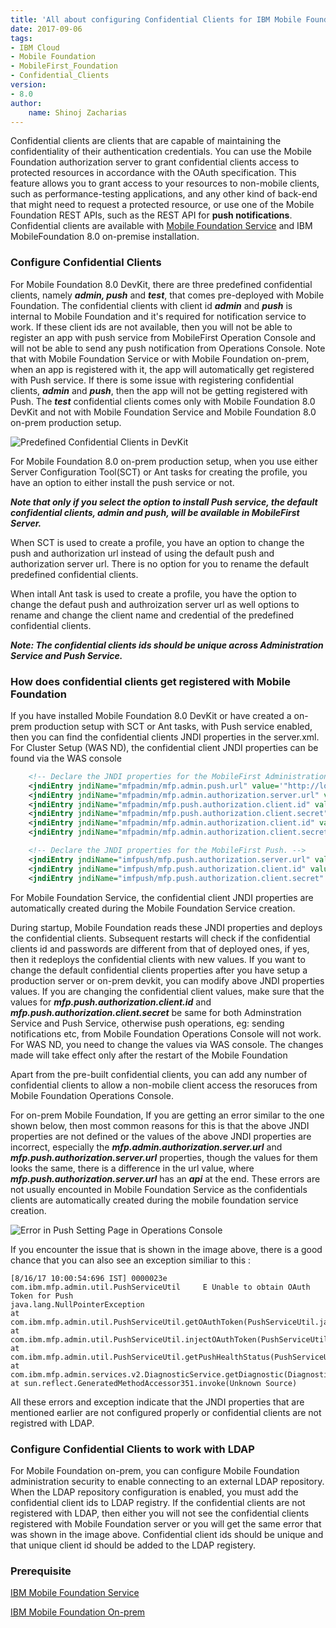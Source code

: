 ```yaml
---
title: 'All about configuring Confidential Clients for IBM Mobile Foundation'
date: 2017-09-06
tags:
- IBM Cloud
- Mobile Foundation
- MobileFirst_Foundation
- Confidential_Clients
version:
- 8.0
author: 
    name: Shinoj Zacharias
---
```


Confidential clients are clients that are capable of maintaining the confidentiality of their authentication credentials. You can use the Mobile Foundation authorization server to grant confidential clients access to protected resources in accordance with the OAuth specification. This feature allows you to grant access to your resources to non-mobile clients, such as performance-testing applications, and any other kind of back-end that might need to request a protected resource, or use one of the Mobile Foundation REST APIs, such as the REST API for **push notifications**. Confidential clients are available with [Mobile Foundation Service](https://console.bluemix.net/catalog/services/mobile-foundation/) and IBM MobileFoundation 8.0 on-premise installation.

### Configure Confidential Clients

For Mobile Foundation 8.0 DevKit, there are three predefined confidential clients, namely ***admin, push*** and ***test***, that comes pre-deployed with Mobile Foundation. The confidential clients with client id ***admin*** and ***push*** is internal to Mobile Foundation and it's required for notification service to work. If these client ids are not available, then you will not be able to register an app with push service from MobileFirst Operation Console and will not be able to send any push notification from Operations Console. Note that with Mobile Foundation Service or with Mobile Foundation on-prem, when an app is registered with it, the app will automatically get registered with Push service. If there is some issue with registering confidential clients, ***admin*** and ***push***, then the app will not be getting registered with Push. The ***test*** confidential clients comes only with Mobile Foundation 8.0 DevKit and not with Mobile Foundation Service and Mobile Foundation 8.0 on-prem production setup.

![Predefined Confidential Clients in DevKit]({{site.baseurl}}/assets/blog/2017-08-21-confidential-client-configuration-for-mobilefirst-topologies/ConfidentialClientDevKit.png)

For Mobile Foundation 8.0 on-prem production setup, when you use either Server Configuration Tool(SCT) or Ant tasks for creating the profile, you have an option to either install the push service or not. 

***Note that only if you select the option to install Push service, the default confidential clients, admin and push, will be available in MobileFirst Server.*** 

When SCT is used to create a profile, you have an option to change the push and authorization url instead of using the default push and authorization server url. There is no option for you to rename the default predefined confidential clients. 

When intall Ant task is used to create a profile, you have the option to change the defaut push and authroization server url as well options to rename and change the client name and credential of the predefined confidential clients.

***Note: The confidential clients ids should be unique across Administration Service and Push Service.***

### How does confidential clients get registered with Mobile Foundation

 If you have installed Mobile Foundation 8.0 DevKit or have created a on-prem production setup with SCT or Ant tasks, with Push service enabled, then you can find the confidential clients JNDI properties in the server.xml. For Cluster Setup (WAS ND), the confidential client JNDI properties can be found via the WAS console 

```xml
    <!-- Declare the JNDI properties for the MobileFirst Administration Service. -->
    <jndiEntry jndiName="mfpadmin/mfp.admin.push.url" value='"http://localhost:${default.http.port}/imfpush"'/>
    <jndiEntry jndiName="mfpadmin/mfp.admin.authorization.server.url" value='"http://localhost:${default.http.port}/mfp"'/>
    <jndiEntry jndiName="mfpadmin/mfp.push.authorization.client.id" value='"push"'/>
    <jndiEntry jndiName="mfpadmin/mfp.push.authorization.client.secret" value='"hsup"'/>
    <jndiEntry jndiName="mfpadmin/mfp.admin.authorization.client.id" value='"admin"'/>
    <jndiEntry jndiName="mfpadmin/mfp.admin.authorization.client.secret" value='"nimda"'/>

    <!-- Declare the JNDI properties for the MobileFirst Push. -->
    <jndiEntry jndiName="imfpush/mfp.push.authorization.server.url" value='"http://localhost:${default.http.port}/mfp/api"'/>
    <jndiEntry jndiName="imfpush/mfp.push.authorization.client.id" value='"push"'/>
    <jndiEntry jndiName="imfpush/mfp.push.authorization.client.secret" value='"hsup"'/>

```

For Mobile Foundation Service, the confidential client JNDI properties are automatically created during the Mobile Foundation Service creation.

During startup, Mobile Foundation reads these JNDI properties and deploys the confidential clients. Subsequent restarts will check if the confidential clients id and passwords are different from that of deployed ones, if yes, then it redeploys the confidential clients with new values. If you want to change the default confidential clients properties after you have setup a production server or on-prem devkit, you can modify above JNDI properties values. If you are changing the confidential client values, make sure that the values for ***mfp.push.authorization.client.id*** and ***mfp.push.authorization.client.secret*** be same for both Adminstration Service and Push Service, otherwise push operations, eg: sending notifications etc, from Mobile Foundation Operations Console will not work. For WAS ND, you need to change the values via WAS console. The changes made will take effect only after the restart of the Mobile Foundation 

Apart from the pre-built confidential clients, you can add any number of confidential clients to allow a non-mobile client access the resoruces from Mobile Foundation Operations Console.

For on-prem Mobile Foundation, If you are getting an error similar to the one shown below, then most common reasons for this is that the above JNDI properties are not defined or the values of the above JNDI properties are incorrect, especially the ***mfp.admin.authorization.server.url*** and ***mfp.push.authorization.server.url*** properties, though the values for them looks the same, there is a difference in the url value, where ***mfp.push.authorization.server.url*** has an ***api*** at the end. These errors are not usually encounted in Mobile Foundation Service as the confidentials clients are automatically created during the mobile foundation service creation.

![Error in Push Setting Page in Operations Console]({{site.baseurl}}/assets/blog/2017-08-21-confidential-client-configuration-for-mobilefirst-topologies/ConfidentialClientError.png)

If you encounter the issue that is shown in the image above, there is a good chance that you can also see an exception similiar to this :

```
[8/16/17 10:00:54:696 IST] 0000023e com.ibm.mfp.admin.util.PushServiceUtil     E Unable to obtain OAuth Token for Push 
java.lang.NullPointerException
at com.ibm.mfp.admin.util.PushServiceUtil.getOAuthToken(PushServiceUtil.java:1396)
at com.ibm.mfp.admin.util.PushServiceUtil.injectOAuthToken(PushServiceUtil.java:1447)
at com.ibm.mfp.admin.util.PushServiceUtil.getPushHealthStatus(PushServiceUtil.java:224)
at com.ibm.mfp.admin.services.v2.DiagnosticService.getDiagnostic(DiagnosticService.java:271)
at sun.reflect.GeneratedMethodAccessor351.invoke(Unknown Source)

```

All these errors and exception indicate that the JNDI properties that are mentioned earlier are not configured properly or confidential clients are not registred with LDAP.

### Configure Confidential Clients to work with LDAP

For Mobile Foundation on-prem, you can configure Mobile Foundation administration security to enable connecting to an external LDAP repository. When the LDAP repository configuration is enabled, you must add the confidential client ids to LDAP registry. If the confidential clients are not registered with LDAP, then either you will not see the confidential clients registered with Mobile Foundation server or you will get the same error that was shown in the image above. Confidential client ids should be unique and that unique client id should be added to the LDAP registery.

### Prerequisite 

[IBM Mobile Foundation Service](https://console.bluemix.net/catalog/services/mobile-foundation/)

[IBM Mobile Foundation On-prem](https://mobilefirstplatform.ibmcloud.com/tutorials/en/foundation/8.0/)




